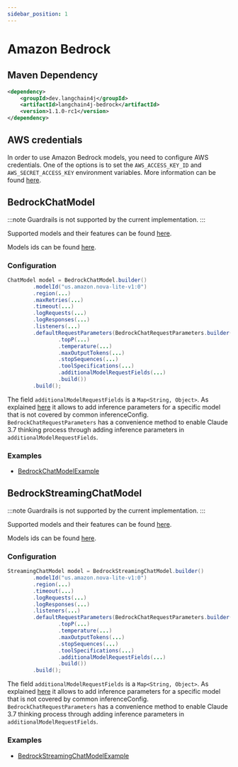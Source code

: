 ```yaml
---
sidebar_position: 1
---
```


# Amazon Bedrock

## Maven Dependency

```xml
<dependency>
    <groupId>dev.langchain4j</groupId>
    <artifactId>langchain4j-bedrock</artifactId>
    <version>1.1.0-rc1</version>
</dependency>
```

## AWS credentials
In order to use Amazon Bedrock models, you need to configure AWS credentials.
One of the options is to set the `AWS_ACCESS_KEY_ID` and `AWS_SECRET_ACCESS_KEY` environment variables.
More information can be found [here](https://docs.aws.amazon.com/bedrock/latest/userguide/security-iam.html).

## BedrockChatModel
:::note
Guardrails is not supported by the current implementation.
:::

Supported models and their features can be found [here](https://docs.aws.amazon.com/bedrock/latest/userguide/conversation-inference-supported-models-features.html).

Models ids can be found [here](https://docs.aws.amazon.com/bedrock/latest/userguide/models-supported.html).

### Configuration
```java
ChatModel model = BedrockChatModel.builder()
        .modelId("us.amazon.nova-lite-v1:0")
        .region(...)
        .maxRetries(...)
        .timeout(...)
        .logRequests(...)
        .logResponses(...)
        .listeners(...)
        .defaultRequestParameters(BedrockChatRequestParameters.builder()
                .topP(...)
                .temperature(...)
                .maxOutputTokens(...)
                .stopSequences(...)
                .toolSpecifications(...)
                .additionalModelRequestFields(...)
                .build())
        .build();
```

The field `additionalModelRequestFields` is a `Map<String, Object>`. As explained [here](https://docs.aws.amazon.com/bedrock/latest/APIReference/API_runtime_Converse.html#bedrock-runtime_Converse-request-additionalModelRequestFields) 
it allows to add inference parameters for a specific model that is not covered by common inferenceConfig. 
`BedrockChatRequestParameters` has a convenience method to enable Claude 3.7 thinking process through adding inference
parameters in `additionalModelRequestFields`.

### Examples

- [BedrockChatModelExample](https://github.com/langchain4j/langchain4j-examples/blob/main/bedrock-examples/src/main/java/converse/BedrockChatModelExample.java)

## BedrockStreamingChatModel

:::note
Guardrails is not supported by the current implementation.
:::

Supported models and their features can be found [here](https://docs.aws.amazon.com/bedrock/latest/userguide/conversation-inference-supported-models-features.html).

Models ids can be found [here](https://docs.aws.amazon.com/bedrock/latest/userguide/models-supported.html).

### Configuration
```java
StreamingChatModel model = BedrockStreamingChatModel.builder()
        .modelId("us.amazon.nova-lite-v1:0")
        .region(...)
        .timeout(...)
        .logRequests(...)
        .logResponses(...)
        .listeners(...)
        .defaultRequestParameters(BedrockChatRequestParameters.builder()
                .topP(...)
                .temperature(...)
                .maxOutputTokens(...)
                .stopSequences(...)
                .toolSpecifications(...)
                .additionalModelRequestFields(...)
                .build())
        .build();
```

The field `additionalModelRequestFields` is a `Map<String, Object>`. As explained [here](https://docs.aws.amazon.com/bedrock/latest/APIReference/API_runtime_Converse.html#bedrock-runtime_Converse-request-additionalModelRequestFields)
it allows to add inference parameters for a specific model that is not covered by common inferenceConfig.
`BedrockChatRequestParameters` has a convenience method to enable Claude 3.7 thinking process through adding inference
parameters in `additionalModelRequestFields`.

### Examples

- [BedrockStreamingChatModelExample](https://github.com/langchain4j/langchain4j-examples/blob/main/bedrock-examples/src/main/java/converse/BedrockStreamingChatModelExample.java)
